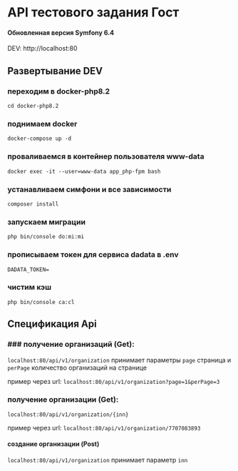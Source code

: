 # API тестового задания Гост
#### Обновленная версия Symfony 6.4

DEV: http://localhost:80

## Развертывание DEV

### переходим в docker-php8.2

`cd docker-php8.2`

### поднимаем docker

`docker-compose up -d`

### проваливаемся в контейнер пользователя www-data

`docker exec -it --user=www-data app_php-fpm bash `

### устанавливаем симфони и все зависимости

`composer install`

### запускаем миграции

`php bin/console do:mi:mi`

### прописываем токен для сервиса dadata в .env

`DADATA_TOKEN=`

### чистим кэш
`php bin/console ca:cl`

## Спецификация Api

### ### получение организаций (Get):
`localhost:80/api/v1/organization`
принимает параметры
`page` страница и `perPage` количество организаций на странице

пример через url:
`localhost:80/api/v1/organization?page=1&perPage=3`

### получение организации (Get):

`localhost:80/api/v1/organization/{inn}`

пример через url:
`localhost:80/api/v1/organization/7707083893`

#### создание организации (Post)

`localhost:80/api/v1/organization` принимает параметр `inn`